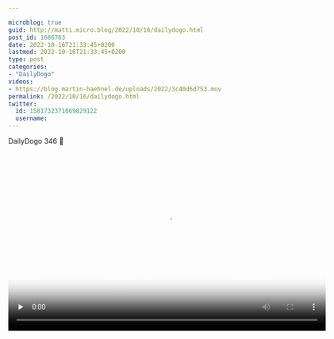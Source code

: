```yaml
---

microblog: true
guid: http://matti.micro.blog/2022/10/16/dailydogo.html
post_id: 1686763
date: 2022-10-16T21:33:45+0200
lastmod: 2022-10-16T21:33:45+0200
type: post
categories:
- "DailyDogo"
videos:
- https://blog.martin-haehnel.de/uploads/2022/3c40d6d753.mov
permalink: /2022/10/16/dailydogo.html
twitter:
  id: 1581732371069829122
  username:
---
```

DailyDogo 346 🐶

<video controls="controls" playsinline="playsinline" src="https://blog.martin-haehnel.de/uploads/2022/3c40d6d753.mov" width="640" height="360" poster="https://blog.martin-haehnel.de/uploads/2022/8cb4d2696a.png" preload="none"></video>
